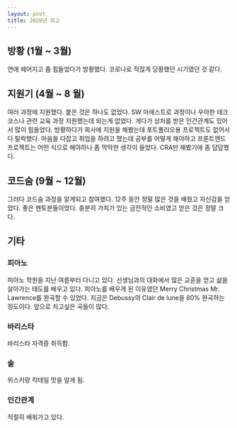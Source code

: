 ```yaml
---
layout: post
title: 2020년 회고
---
```


## 방황 (1월 ~ 3월)

연애 헤어지고 좀 힘들었다가 방황했다.
코로나로 적잖게 당황했던 시기였던 것 같다.

## 지원기 (4월 ~ 8 월)

여러 과정에 지원했다. 붙은 것은 하나도 없었다.
SW 마에스트로 과정이나 우아한 테크코스나 관련 교육 과정 지원했는데 되는게 없었다. 게다가 상처를 받은 인간관계도 있어서 많이 힘들었다. 방황하다가 회사에 지원을 해봤는데 포트폴리오용 프로젝트도 없어서 다 탈락했다. 마음을 다잡고 취업을 하려고 했는데 공부를 어떻게 해야하고 프론트엔드 프로젝트는 어떤 식으로 해야하나 좀 막막한 생각이 들었다. CRA만 해봤기에 좀 답답했다. 

## 코드숨 (9월 ~ 12월)

그러다 코드숨 과정을 알게되고 참여했다.
12주 동안 정말 많은 것을 배웠고 자신감을 얻었다.
좋은 멘토분들이었다. 충분히 가치가 있는 금전적인 소비였고 얻은 것은 정말 크다. 

## 기타

### 피아노

피아노 학원을 지난 여름부터 다니고 있다. 선생님과의 대화에서 많은 교훈을 얻고 삶을 살아가는 태도를 배우고 있다. 피아노를 배우게 된 이유였던 Merry Christmas Mr. Lawrence를 완곡할 수 있었다. 지금은 Debussy의 Clair de lune을 80% 완곡하는 정도이다. 앞으로 치고싶은 곡들이 많다. 

### 바리스타

바리스타 자격증 취득함.

### 술

위스키랑 칵테일 맛을 알게 됨.

### 인간관계

적절히 배워가고 있다.